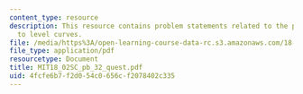 ```yaml
---
content_type: resource
description: This resource contains problem statements related to the proof of perpendicular
  to level curves.
file: /media/https%3A/open-learning-course-data-rc.s3.amazonaws.com/18-02sc-multivariable-calculus-fall-2010/4fcfe6b7f2d054c0656cf2078402c335_MIT18_02SC_pb_32_quest.pdf
file_type: application/pdf
resourcetype: Document
title: MIT18_02SC_pb_32_quest.pdf
uid: 4fcfe6b7-f2d0-54c0-656c-f2078402c335
---
```


